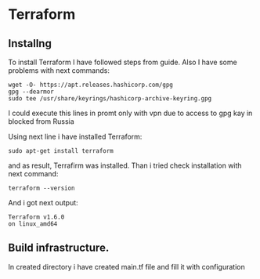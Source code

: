 # Terraform

## Installng

To install Terraform I have followed steps from guide. Also I have some problems with next commands:

```
wget -O- https://apt.releases.hashicorp.com/gpg
gpg --dearmor
sudo tee /usr/share/keyrings/hashicorp-archive-keyring.gpg
```

I could execute this lines in promt only with vpn due to access to gpg kay in blocked from Russia

Using next line i have installed Terraform:

```
sudo apt-get install terraform
```

and as result, Terrafirm was installed. Than i tried check installation with next command:

```
terraform --version
```

And i got next output:

```
Terraform v1.6.0
on linux_amd64
```

## Build infrastructure.

In created directory i have created main.tf file and fill it with configuration
